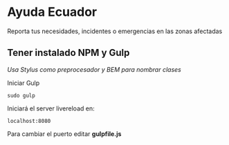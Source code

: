 # Ayuda Ecuador
Reporta tus necesidades, incidentes o emergencias en las zonas afectadas

## Tener instalado NPM y Gulp

*Usa Stylus como preprocesador y BEM para nombrar clases*

Iniciar Gulp
```
sudo gulp
```
Iniciará el server livereload en:

```
localhost:8080
```
Para cambiar el puerto editar **gulpfile.js**
